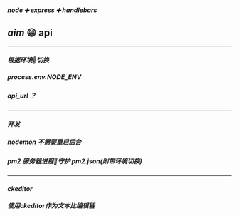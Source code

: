 ##### node :heavy_plus_sign: express :heavy_plus_sign: handlebars
## *aim* :smile: api

---
#### _根据环境切换_
##### process.env.NODE_ENV
##### api_url ？

---
#### _开发_
##### nodemon 不需要重启后台
##### pm2 服务器进程守护 pm2.json(附带环境切换)

---
#### _ckeditor_
##### 使用ckeditor作为文本比编辑器
